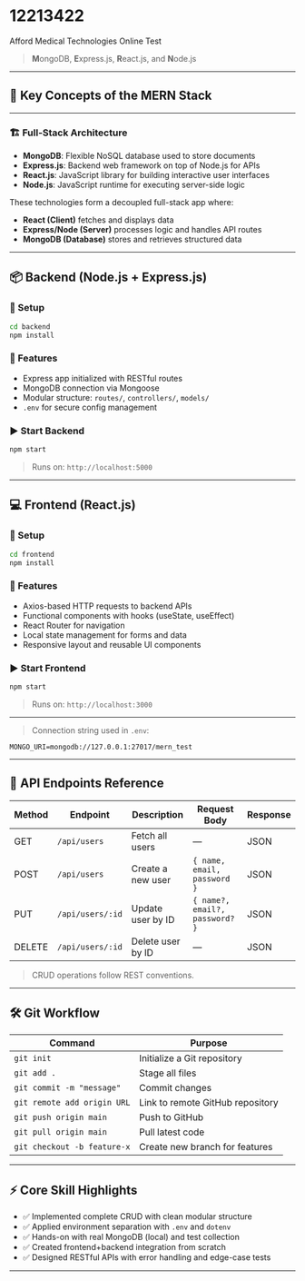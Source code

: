 # 12213422
Afford Medical Technologies Online Test


> **M**ongoDB, **E**xpress.js, **R**eact.js, and **N**ode.js


---

## 🚀 Key Concepts of the MERN Stack

---

### 🏗️ Full-Stack Architecture

* **MongoDB**: Flexible NoSQL database used to store documents
* **Express.js**: Backend web framework on top of Node.js for APIs
* **React.js**: JavaScript library for building interactive user interfaces
* **Node.js**: JavaScript runtime for executing server-side logic

These technologies form a decoupled full-stack app where:

* **React (Client)** fetches and displays data
* **Express/Node (Server)** processes logic and handles API routes
* **MongoDB (Database)** stores and retrieves structured data

---

## 📦 Backend (Node.js + Express.js)

### 🔧 Setup

```bash
cd backend
npm install
```

### 🔹 Features

* Express app initialized with RESTful routes
* MongoDB connection via Mongoose
* Modular structure: `routes/`, `controllers/`, `models/`
* `.env` for secure config management

### ▶️ Start Backend

```bash
npm start
```

> Runs on: `http://localhost:5000`

---

## 💻 Frontend (React.js)

### 🔧 Setup

```bash
cd frontend
npm install
```

### 🔹 Features

* Axios-based HTTP requests to backend APIs
* Functional components with hooks (useState, useEffect)
* React Router for navigation
* Local state management for forms and data
* Responsive layout and reusable UI components

### ▶️ Start Frontend

```bash
npm start
```

> Runs on: `http://localhost:3000`

---



> Connection string used in `.env`:

```
MONGO_URI=mongodb://127.0.0.1:27017/mern_test
```

---

## 📡 API Endpoints Reference

| Method | Endpoint         | Description       | Request Body                   | Response |
| ------ | ---------------- | ----------------- | ------------------------------ | -------- |
| GET    | `/api/users`     | Fetch all users   | —                              | JSON     |
| POST   | `/api/users`     | Create a new user | `{ name, email, password }`    | JSON     |
| PUT    | `/api/users/:id` | Update user by ID | `{ name?, email?, password? }` | JSON     |
| DELETE | `/api/users/:id` | Delete user by ID | —                              | JSON     |

> CRUD operations follow REST conventions.

---

## 🛠️ Git Workflow

| Command                     | Purpose                          |
| --------------------------- | -------------------------------- |
| `git init`                  | Initialize a Git repository      |
| `git add .`                 | Stage all files                  |
| `git commit -m "message"`   | Commit changes                   |
| `git remote add origin URL` | Link to remote GitHub repository |
| `git push origin main`      | Push to GitHub                   |
| `git pull origin main`      | Pull latest code                 |
| `git checkout -b feature-x` | Create new branch for features   |

---

## ⚡ Core Skill Highlights

* ✅ Implemented complete CRUD with clean modular structure
* ✅ Applied environment separation with `.env` and `dotenv`
* ✅ Hands-on with real MongoDB (local) and test collection
* ✅ Created frontend+backend integration from scratch
* ✅ Designed RESTful APIs with error handling and edge-case tests

---


